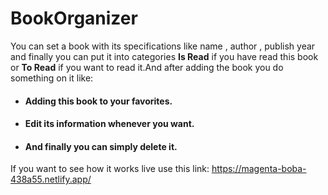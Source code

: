 # BookOrganizer
You can set a book with its specifications like name , author , publish year and finally you can put it into categories **Is Read** if you have read this book or **To Read** 
if you want to read it.And after adding the book you do something on it like:
- #### Adding this book to your favorites.
- #### Edit its information whenever you want.
- #### And finally you can simply delete it.

If you want to see how it works live use this link: https://magenta-boba-438a55.netlify.app/
